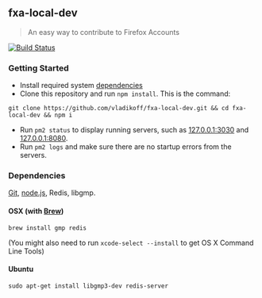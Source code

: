 ## fxa-local-dev
> An easy way to contribute to Firefox Accounts

[![Build Status](https://travis-ci.org/vladikoff/fxa-local-dev.svg?branch=master)](https://travis-ci.org/vladikoff/fxa-local-dev)

### Getting Started

- Install required system [dependencies](#dependencies)
- Clone this repository and run `npm install`. This is the command:
```
git clone https://github.com/vladikoff/fxa-local-dev.git && cd fxa-local-dev && npm i
``` 

- Run `pm2 status` to display running servers, such as [127.0.0.1:3030](http://127.0.0.1:3030/) and [127.0.0.1:8080](http://127.0.0.1:8080/). 
- Run `pm2 logs` and make sure there are no startup errors from the servers.


### Dependencies

[Git](http://git-scm.com/book/en/v2/Getting-Started-Installing-Git), [node.js](http://nodejs.org/), Redis, libgmp.

#### OSX (with [Brew](http://brew.sh/))

```
brew install gmp redis
```

(You might also need to run `xcode-select --install` to get OS X Command Line Tools)

#### Ubuntu

```
sudo apt-get install libgmp3-dev redis-server
```
